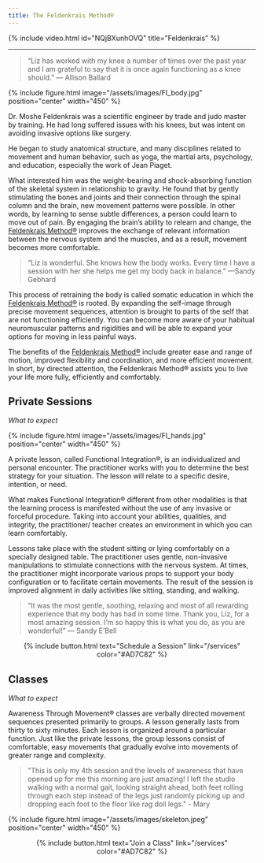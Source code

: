 ```yaml
---
title: The Feldenkrais Method®
---
```


{% include video.html id="NQjBXunhOVQ" title="Feldenkrais" %}

<hr/>

> “Liz has worked with my knee a number of times over the past year and I am grateful to say that it is once again functioning as a knee should.” — Allison Ballard

{% include figure.html image="/assets/images/FI_body.jpg" position="center" width="450" %} 

Dr. Moshe Feldenkrais was a scientific engineer by trade and judo master by training. He had long suffered issues with his knees, but was intent on avoiding invasive options like surgery. 

He began to study anatomical structure, and many disciplines related to movement and human behavior, such as yoga, the martial arts, psychology, and education, especially the work of Jean Piaget. 

What interested him was the weight-bearing and shock-absorbing function of the skeletal system in relationship to gravity. He found that by gently stimulating the bones and joints and their connection through the spinal column and the brain, new movement patterns were possible. In other words, by learning to sense subtle differences, a person could learn to move out of pain. By engaging the brain’s ability to relearn and change, the [Feldenkrais Method®](https://feldenkrais.com/) improves the exchange of relevant information between the nervous system and the muscles, and as a result, movement becomes more comfortable. 

> “Liz is wonderful. She knows how the body works. Every time I have a session with her she helps me get my body back in balance.” —Sandy Gebhard 

This process of retraining the body is called somatic education in which the [Feldenkrais Method®](https://feldenkrais.com/) is rooted. By expanding the self-image through precise movement sequences, attention is brought to parts of the self that are not functioning efficiently. You can become more aware of your habitual neuromuscular patterns and rigidities and will be able to expand your options for moving in less painful ways. 

The benefits of the [Feldenkrais Method®](https://feldenkrais.com/) include greater ease and range of motion, improved flexibility and coordination, and more efficient movement. In short, by directed attention, the Feldenkrais Method® assists you to live your life more fully, efficiently and comfortably. 

## Private Sessions
_What to expect_

{% include figure.html image="/assets/images/FI_hands.jpg" position="center" width="450" %}

A private lesson, called Functional Integration®, is an individualized and personal encounter. The practitioner works with you to determine the best strategy for your situation. The lesson will relate to a specific desire, intention, or need. 

What makes Functional Integration® different from other modalities is that the learning process is manifested without the use of any invasive or forceful procedure. Taking into account your abilities, qualities, and integrity, the practitioner/ teacher creates an environment in which you can learn comfortably. 

Lessons take place with the student sitting or lying comfortably on a specially designed table. The practitioner uses gentle, non-invasive manipulations to stimulate connections with the nervous system. At times, the practitioner might incorporate various props to support your body configuration or to facilitate certain movements. The result of the session is improved alignment in daily activities like sitting, standing, and walking.

> “It was the most gentle, soothing, relaxing and most of all rewarding experience that my body has had in some time. Thank you, Liz, for a most amazing session. I’m so happy this is what you do, as you are wonderful!” — Sandy E’Bell 

<p style="text-align: center;">{% include button.html text="Schedule a Session" link="/services" color="#AD7C82" %}</p>

## Classes
_What to expect_

Awareness Through Movement® classes are verbally directed movement sequences presented primarily to groups. A lesson generally lasts from thirty to sixty minutes. Each lesson is organized around a particular function. Just like the private lessons, the group lessons consist of comfortable, easy movements that gradually evolve into movements of greater range and complexity. 

> "This is only my 4th session and the levels of awareness that have opened up for me this morning are just amazing!  I left the studio walking with a normal gait, looking straight ahead, both feet rolling through each step instead of the legs just randomly picking up and dropping each foot to the floor like rag doll legs." - Mary

{% include figure.html image="/assets/images/skeleton.jpeg" position="center" width="450" %} 

<p style="text-align: center;">{% include button.html text="Join a Class" link="/services" color="#AD7C82" %}</p>

